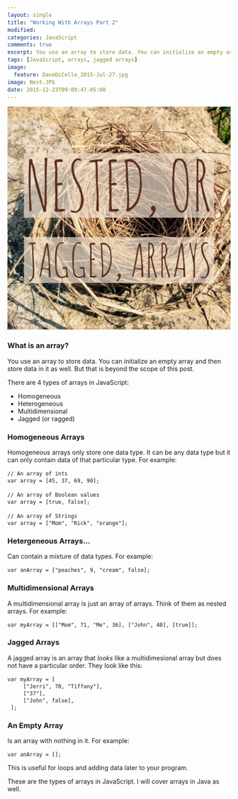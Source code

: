 ```yaml
---
layout: single
title: "Working With Arrays Part 2"
modified:
categories: JavaScript
comments: true
excerpt: You use an array to store data. You can initialize an empty array and then store data in it as well. But that is beyond the scope of this post. There are 4 types of arrays in JavaScript...
tags: [JavaScript, arrays, jagged arrays]
image:
  feature: DaveDiCello_2015-Jul-27.jpg
image: Nest.JPG
date: 2015-12-23T09:09:47-05:00
---
```


![Nest](/images/Nest.JPG)

### What is an array?

You use an array to store data. You can initialize an empty array and then store data in it as well. But that is beyond the scope of this post.

There are 4 types of arrays in JavaScript:

* Homogeneous
* Heterogeneous
* Multidimensional
* Jagged (or ragged)

### Homogeneous Arrays

Homogeneous arrays only store one data type. It can be any data type but it can only contain data of that particular type. For example:
    
    // An array of ints
    var array = [45, 37, 69, 90];
    
    // An array of Boolean values
    var array = [true, false];
    
    // An array of Strings
    var array = ["Mom", "Rick", "orange"];
    
### Hetergeneous Arrays...

Can contain a mixture of data types. For example:

    var anArray = ["peaches", 9, "cream", false];
    
### Multidimensional Arrays

A multidimensional array is just an array of arrays. Think of them as nested arrays. For example:

    var myArray = [["Mom", 71, "Me", 36], ["John", 40], [true]];

### Jagged Arrays

A jagged array is an array that *looks* like a multidimesional array but does not have a particular order. They  look like this:

    var myArray = [
         ["Jerri", 70, "Tiffany"],
         ["37"],
         ["John", false],
     ];
     
### An Empty Array

Is an array with nothing in it. For example:

    var anArray = [];
    
This is useful for loops and adding data later to your program.

These are the types of arrays in JavaScript. I will cover arrays in Java as well.



